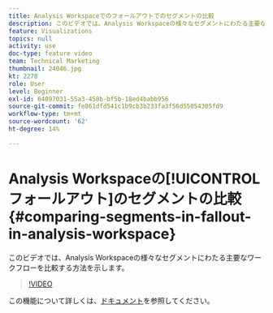 ```yaml
---
title: Analysis Workspaceでのフォールアウトでのセグメントの比較
description: このビデオでは、Analysis Workspaceの様々なセグメントにわたる主要なワークフローを比較する方法を示します。
feature: Visualizations
topics: null
activity: use
doc-type: feature video
team: Technical Marketing
thumbnail: 24046.jpg
kt: 2278
role: User
level: Beginner
exl-id: 64097031-55a3-458b-bf5b-18ed4babb956
source-git-commit: fe861dfd541c1b9cb3b233fa3f56d55054305fd9
workflow-type: tm+mt
source-wordcount: '62'
ht-degree: 14%

---
```


# Analysis Workspaceの[!UICONTROL フォールアウト]のセグメントの比較 {#comparing-segments-in-fallout-in-analysis-workspace}

このビデオでは、Analysis Workspaceの様々なセグメントにわたる主要なワークフローを比較する方法を示します。

>[!VIDEO](https://video.tv.adobe.com/v/24046/?quality=12)

この機能について詳しくは、[ドキュメント](https://experienceleague.adobe.com/docs/analytics/analyze/analysis-workspace/visualizations/fallout/compare-segments-fallout.html?lang=en)を参照してください。
